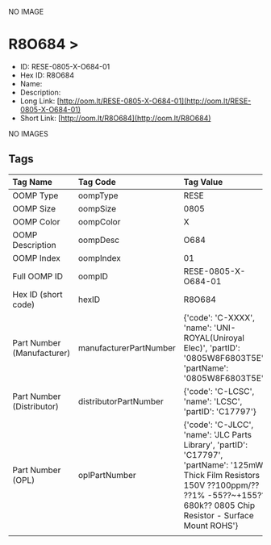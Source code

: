


  
NO IMAGE  
# R8O684 > 

- ID: RESE-0805-X-O684-01
- Hex ID: R8O684
- Name: 
- Description: 
- Long Link: [http://oom.lt/RESE-0805-X-O684-01](http://oom.lt/RESE-0805-X-O684-01)
- Short Link: [http://oom.lt/R8O684](http://oom.lt/R8O684)
  
NO IMAGES  
## Tags
  

|Tag Name|Tag Code|Tag Value|
| :--- | :--- | :--- |
|OOMP Type|oompType|RESE|
|OOMP Size|oompSize|0805|
|OOMP Color|oompColor|X|
|OOMP Description|oompDesc|O684|
|OOMP Index|oompIndex|01|
|Full OOMP ID|oompID|RESE-0805-X-O684-01|
|Hex ID (short code)|hexID|R8O684|
|Part Number (Manufacturer)|manufacturerPartNumber|{'code': 'C-XXXX', 'name': 'UNI-ROYAL(Uniroyal Elec)', 'partID': '0805W8F6803T5E', 'partName': '0805W8F6803T5E'}|
|Part Number (Distributor)|distributorPartNumber|{'code': 'C-LCSC', 'name': 'LCSC', 'partID': 'C17797'}|
|Part Number (OPL)|oplPartNumber|{'code': 'C-JLCC', 'name': 'JLC Parts Library', 'partID': 'C17797', 'partName': '125mW Thick Film Resistors 150V ??100ppm/?? ??1% -55??~+155?? 680k?? 0805  Chip Resistor - Surface Mount ROHS'}|
||||
